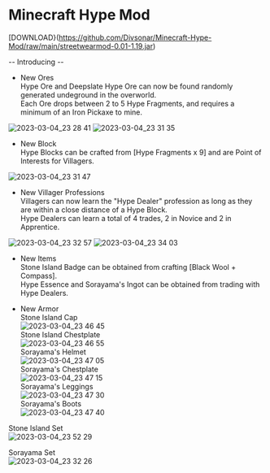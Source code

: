 # Minecraft Hype Mod

[DOWNLOAD}(https://github.com/Divsonar/Minecraft-Hype-Mod/raw/main/streetwearmod-0.01-1.19.jar)

-- Introducing --

+ New Ores  
Hype Ore and Deepslate Hype Ore can now be found randomly generated undeground in the overworld.   
Each Ore drops between 2 to 5 Hype Fragments, and requires a minimum of an Iron Pickaxe to mine.  

![2023-03-04_23 28 41](https://user-images.githubusercontent.com/83642112/222915158-f9a78680-20d7-43c2-a6c7-76c99c1565d7.png)
![2023-03-04_23 31 35](https://user-images.githubusercontent.com/83642112/222914996-2c448839-d867-4f99-afba-1a15dfed3175.png)

+ New Block  
Hype Blocks can be crafted from [Hype Fragments x 9] and are Point of Interests for Villagers.  

![2023-03-04_23 31 47](https://user-images.githubusercontent.com/83642112/222915207-b0245e67-2d37-46d5-8d64-2c0ef4b0e267.png)

+ New Villager Professions  
Villagers can now learn the "Hype Dealer" profession as long as they are within a close distance of a Hype Block.   
Hype Dealers can learn a total of 4 trades, 2 in Novice and 2 in Apprentice.  

![2023-03-04_23 32 57](https://user-images.githubusercontent.com/83642112/222915657-8ed8afda-04ea-4958-8726-816b16144b63.png)
![2023-03-04_23 34 03](https://user-images.githubusercontent.com/83642112/222915289-27a3c406-e87c-4e1d-9d84-a2b39dc31117.png)

+ New Items  
Stone Island Badge can be obtained from crafting [Black Wool + Compass].  
Hype Essence and Sorayama's Ingot can be obtained from trading with Hype Dealers.  

+ New Armor  
Stone Island Cap   
![2023-03-04_23 46 45](https://user-images.githubusercontent.com/83642112/222915622-bf4988b0-cd51-429c-9dcd-dedd5e9ff122.png)  
Stone Island Chestplate  
![2023-03-04_23 46 55](https://user-images.githubusercontent.com/83642112/222915628-1619f587-9d8a-466f-99e1-87288fb0b86f.png)  
Sorayama's Helmet  
![2023-03-04_23 47 05](https://user-images.githubusercontent.com/83642112/222915634-030751e5-e677-47df-971e-1ec85e351322.png)  
Sorayama's Chestplate  
![2023-03-04_23 47 15](https://user-images.githubusercontent.com/83642112/222915637-d67771dc-023e-4777-b980-b9f00ad1f740.png)  
Sorayama's Leggings  
![2023-03-04_23 47 30](https://user-images.githubusercontent.com/83642112/222915640-a5e52edb-b5b3-46d7-ae34-e862c4ecb71c.png)  
Sorayama's Boots  
![2023-03-04_23 47 40](https://user-images.githubusercontent.com/83642112/222915643-9e9d9739-8bab-4cf4-a710-25115e3c2936.png)  

Stone Island Set  
![2023-03-04_23 52 29](https://user-images.githubusercontent.com/83642112/222915856-67ee3dca-8159-4dd1-bb52-e3037304a2f5.png)  


Sorayama Set   
![2023-03-04_23 32 26](https://user-images.githubusercontent.com/83642112/222915670-c68e488d-a187-47a7-8497-1db76d06138f.png)  

